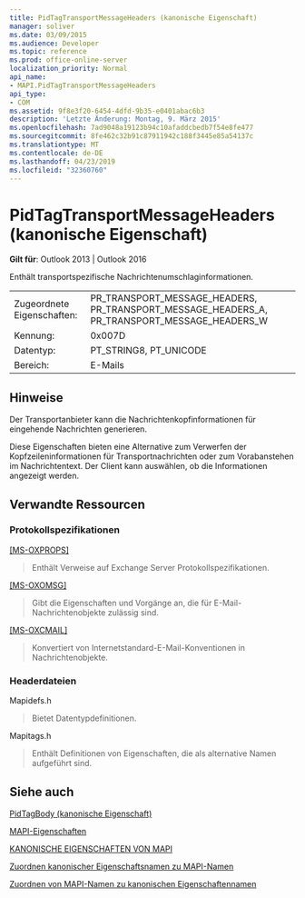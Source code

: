 ```yaml
---
title: PidTagTransportMessageHeaders (kanonische Eigenschaft)
manager: soliver
ms.date: 03/09/2015
ms.audience: Developer
ms.topic: reference
ms.prod: office-online-server
localization_priority: Normal
api_name:
- MAPI.PidTagTransportMessageHeaders
api_type:
- COM
ms.assetid: 9f8e3f20-6454-4dfd-9b35-e0401abac6b3
description: 'Letzte Änderung: Montag, 9. März 2015'
ms.openlocfilehash: 7ad9048a19123b94c10afaddcbedb7f54e8fe477
ms.sourcegitcommit: 8fe462c32b91c87911942c188f3445e85a54137c
ms.translationtype: MT
ms.contentlocale: de-DE
ms.lasthandoff: 04/23/2019
ms.locfileid: "32360760"
---
```

# <a name="pidtagtransportmessageheaders-canonical-property"></a>PidTagTransportMessageHeaders (kanonische Eigenschaft)

  
  
**Gilt für**: Outlook 2013 | Outlook 2016 
  
Enthält transportspezifische Nachrichtenumschlaginformationen.
  
|||
|:-----|:-----|
|Zugeordnete Eigenschaften:  <br/> |PR_TRANSPORT_MESSAGE_HEADERS, PR_TRANSPORT_MESSAGE_HEADERS_A, PR_TRANSPORT_MESSAGE_HEADERS_W  <br/> |
|Kennung:  <br/> |0x007D  <br/> |
|Datentyp:  <br/> |PT_STRING8, PT_UNICODE  <br/> |
|Bereich:  <br/> |E-Mails  <br/> |
   
## <a name="remarks"></a>Hinweise

Der Transportanbieter kann die Nachrichtenkopfinformationen für eingehende Nachrichten generieren.
  
Diese Eigenschaften bieten eine Alternative zum Verwerfen der Kopfzeileninformationen für Transportnachrichten oder zum Vorabanstehen im Nachrichtentext. Der Client kann auswählen, ob die Informationen angezeigt werden.
  
## <a name="related-resources"></a>Verwandte Ressourcen

### <a name="protocol-specifications"></a>Protokollspezifikationen

[[MS-OXPROPS]](https://msdn.microsoft.com/library/f6ab1613-aefe-447d-a49c-18217230b148%28Office.15%29.aspx)
  
> Enthält Verweise auf Exchange Server Protokollspezifikationen.
    
[[MS-OXOMSG]](https://msdn.microsoft.com/library/daa9120f-f325-4afb-a738-28f91049ab3c%28Office.15%29.aspx)
  
> Gibt die Eigenschaften und Vorgänge an, die für E-Mail-Nachrichtenobjekte zulässig sind.
    
[[MS-OXCMAIL]](https://msdn.microsoft.com/library/b60d48db-183f-4bf5-a908-f584e62cb2d4%28Office.15%29.aspx)
  
> Konvertiert von Internetstandard-E-Mail-Konventionen in Nachrichtenobjekte.
    
### <a name="header-files"></a>Headerdateien

Mapidefs.h
  
> Bietet Datentypdefinitionen.
    
Mapitags.h
  
> Enthält Definitionen von Eigenschaften, die als alternative Namen aufgeführt sind.
    
## <a name="see-also"></a>Siehe auch



[PidTagBody (kanonische Eigenschaft)](pidtagbody-canonical-property.md)


[MAPI-Eigenschaften](mapi-properties.md)
  
[KANONISCHE EIGENSCHAFTEN VON MAPI](mapi-canonical-properties.md)
  
[Zuordnen kanonischer Eigenschaftsnamen zu MAPI-Namen](mapping-canonical-property-names-to-mapi-names.md)
  
[Zuordnen von MAPI-Namen zu kanonischen Eigenschaftennamen](mapping-mapi-names-to-canonical-property-names.md)

